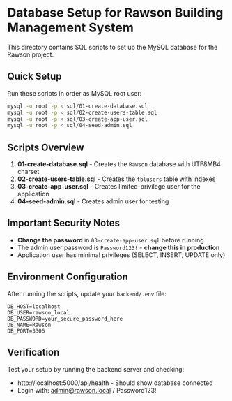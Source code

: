 # Database Setup for Rawson Building Management System

This directory contains SQL scripts to set up the MySQL database for the Rawson project.

## Quick Setup

Run these scripts in order as MySQL root user:

```bash
mysql -u root -p < sql/01-create-database.sql
mysql -u root -p < sql/02-create-users-table.sql
mysql -u root -p < sql/03-create-app-user.sql
mysql -u root -p < sql/04-seed-admin.sql
```

## Scripts Overview

1. **01-create-database.sql** - Creates the `Rawson` database with UTF8MB4 charset
2. **02-create-users-table.sql** - Creates the `tblusers` table with indexes
3. **03-create-app-user.sql** - Creates limited-privilege user for the application
4. **04-seed-admin.sql** - Creates admin user for testing

## Important Security Notes

- **Change the password** in `03-create-app-user.sql` before running
- The admin user password is `Password123!` - **change this in production**
- Application user has minimal privileges (SELECT, INSERT, UPDATE only)

## Environment Configuration

After running the scripts, update your `backend/.env` file:

```env
DB_HOST=localhost
DB_USER=rawson_local
DB_PASSWORD=your_secure_password_here
DB_NAME=Rawson
DB_PORT=3306
```

## Verification

Test your setup by running the backend server and checking:
- http://localhost:5000/api/health - Should show database connected
- Login with: admin@rawson.local / Password123!
